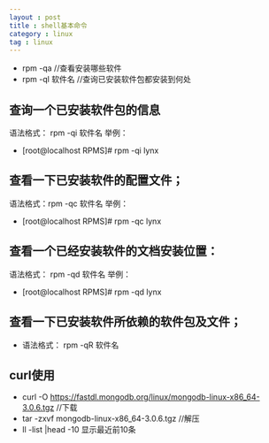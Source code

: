 ```yaml
---
layout : post
title : shell基本命令
category : linux
tag : linux
---
```



* rpm -qa   //查看安装哪些软件
* rpm -ql  软件名   //查询已安装软件包都安装到何处
## 查询一个已安装软件包的信息
语法格式： rpm -qi 软件名
举例：
* [root@localhost RPMS]# rpm -qi lynx
## 查看一下已安装软件的配置文件；
语法格式：rpm -qc 软件名
举例：
* [root@localhost RPMS]# rpm -qc lynx
## 查看一个已经安装软件的文档安装位置：
语法格式： rpm -qd 软件名
举例：
* [root@localhost RPMS]# rpm -qd lynx
## 查看一下已安装软件所依赖的软件包及文件；
* 语法格式： rpm -qR 软件名

## curl使用
* curl -O https://fastdl.mongodb.org/linux/mongodb-linux-x86_64-3.0.6.tgz   //下载
* tar -zxvf mongodb-linux-x86_64-3.0.6.tgz  //解压
* ll -list |head -10 显示最近前10条

